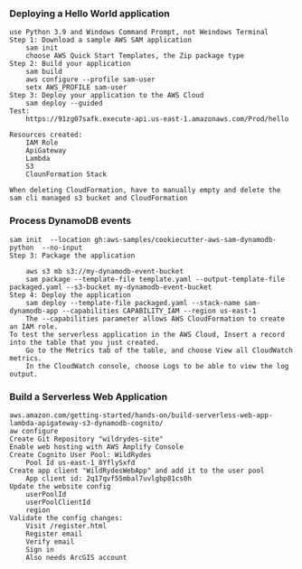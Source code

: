 ### Deploying a Hello World application
    use Python 3.9 and Windows Command Prompt, not Weindows Terminal
    Step 1: Download a sample AWS SAM application
        sam init
        choose AWS Quick Start Templates, the Zip package type
    Step 2: Build your application
        sam build
        aws configure --profile sam-user
        setx AWS_PROFILE sam-user
    Step 3: Deploy your application to the AWS Cloud
        sam deploy --guided
    Test:
        https://91zg07safk.execute-api.us-east-1.amazonaws.com/Prod/hello
        
    Resources created:
        IAM Role
        ApiGateway
        Lambda
        S3
        ClounFormation Stack
    
    When deleting CloudFormation, have to manually empty and delete the sam cli managed s3 bucket and CloudFormation
    
### Process DynamoDB events
    sam init  --location gh:aws-samples/cookiecutter-aws-sam-dynamodb-python  --no-input
    Step 3: Package the application
        
        aws s3 mb s3://my-dynamodb-event-bucket
        sam package --template-file template.yaml --output-template-file packaged.yaml --s3-bucket my-dynamodb-event-bucket
    Step 4: Deploy the application
        sam deploy --template-file packaged.yaml --stack-name sam-dynamodb-app --capabilities CAPABILITY_IAM --region us-east-1
        The --capabilities parameter allows AWS CloudFormation to create an IAM role.
    To test the serverless application in the AWS Cloud, Insert a record into the table that you just created.
        Go to the Metrics tab of the table, and choose View all CloudWatch metrics. 
        In the CloudWatch console, choose Logs to be able to view the log output.
        
### Build a Serverless Web Application
    aws.amazon.com/getting-started/hands-on/build-serverless-web-app-lambda-apigateway-s3-dynamodb-cognito/
    aw configure
    Create Git Repository "wildrydes-site"
    Enable web hosting with AWS Amplify Console
    Create Cognito User Pool: WildRydes
        Pool Id us-east-1_8YflySxfd
    Create app client "WildRydesWebApp" and add it to the user pool
        App client id: 2q17qvf55mbal7uvlgbp81cs0h
    Update the website config
        userPoolId
        userPoolClientId
        region
    Validate the config changes:
        Visit /register.html 
        Register email
        Verify email
        Sign in
        Also needs ArcGIS account
        
    
